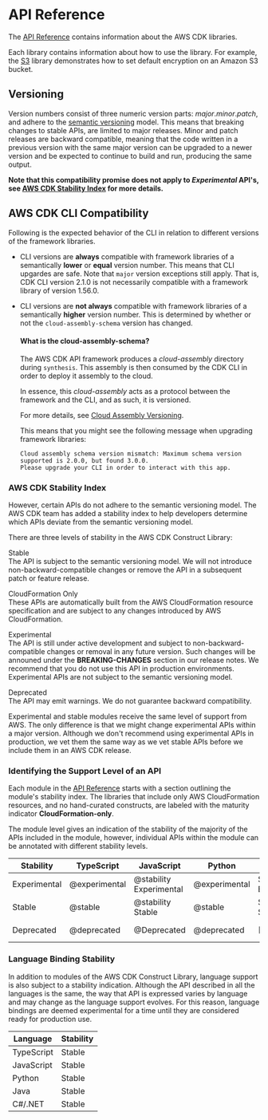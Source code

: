 # API Reference<a name="reference"></a>

The [API Reference](https://docs.aws.amazon.com/cdk/api/latest) contains information about the AWS CDK libraries\.

Each library contains information about how to use the library\. For example, the [S3](https://docs.aws.amazon.com/cdk/api/latest/docs/aws-s3-readme.html) library demonstrates how to set default encryption on an Amazon S3 bucket\.

## Versioning<a name="versioning"></a>

Version numbers consist of three numeric version parts: *major*\.*minor*\.*patch*, and adhere to the [semantic versioning](https://semver.org) model\. This means that breaking changes to stable APIs, are limited to major releases\. Minor and patch releases are backward compatible, meaning that the code written in a previous version with the same major version can be upgraded to a newer version and be expected to continue to build and run, producing the same output\. 

**Note that this compatibility promise does not apply to *Experimental* API's, see [AWS CDK Stability Index](#aws_construct_lib_versioning_stability) for more details.**

## AWS CDK CLI Compatibility<a name="aws_cdk_compatibility"></a>

Following is the expected behavior of the CLI in relation to different versions of the framework libraries.

- CLI versions are **always** compatible with framework libraries of a semantically **lower** or **equal** version number. This means that CLI upgardes are safe.
Note that `major` version exceptions still apply. That is, CDK CLI version 2.1.0 is not necessarily compatible with a framework library of version 1.56.0.

- CLI versions are **not always** compatible with framework libraries of a semantically **higher** version number. This is determined by whether or not the `cloud-assembly-schema` version has changed.

    #### What is the cloud-assembly-schema?

    The AWS CDK API framework produces a *cloud-assembly* directory during `synthesis`. This assembly is then consumed by the CDK CLI in order to deploy it assembly to the cloud.

    In essence, this *cloud-assembly* acts as a protocol between the framework and the CLI, and as such, it is versioned.

    For more details, see [Cloud Assembly Versioning](https://github.com/aws/aws-cdk/tree/master/packages/%40aws-cdk/cloud-assembly-schema#versioning).

    This means that you might see the following message when upgrading framework libraries:

    ```console
    Cloud assembly schema version mismatch: Maximum schema version supported is 2.0.0, but found 3.0.0.
    Please upgrade your CLI in order to interact with this app.    
    ```

### AWS CDK Stability Index<a name="aws_construct_lib_versioning_stability"></a>

However, certain APIs do not adhere to the semantic versioning model\. The AWS CDK team has added a stability index to help developers determine which APIs deviate from the semantic versioning model\.

There are three levels of stability in the AWS CDK Construct Library:

Stable  
The API is subject to the semantic versioning model\. We will not introduce non\-backward\-compatible changes or remove the API in a subsequent patch or feature release\.

CloudFormation Only  
These APIs are automatically built from the AWS CloudFormation resource specification and are subject to any changes introduced by AWS CloudFormation\.

Experimental  
The API is still under active development and subject to non\-backward\-compatible changes or removal in any future version\. Such changes will be announed under the **BREAKING\-CHANGES** section in our release notes. We recommend that you do not use this API in production environments\. Experimental APIs are not subject to the semantic versioning model\.

Deprecated  
The API may emit warnings\. We do not guarantee backward compatibility\.

Experimental and stable modules receive the same level of support from AWS\. The only difference is that we might change experimental APIs within a major version\. Although we don't recommend using experimental APIs in production, we vet them the same way as we vet stable APIs before we include them in an AWS CDK release\.

### Identifying the Support Level of an API<a name="aws_construct_lib_versioning_support"></a>

Each module in the [API Reference](https://docs.aws.amazon.com/cdk/api/latest) starts with a section outlining the module's stability index\. The libraries that include only AWS CloudFormation resources, and no hand\-curated constructs, are labeled with the maturity indicator **CloudFormation\-only**\.

The module level gives an indication of the stability of the majority of the APIs included in the module, however, individual APIs within the module can be annotated with different stability levels\.


| Stability | TypeScript | JavaScript | Python | C\#/\.NET | Java | 
| --- |--- |--- |--- |--- |--- |
| Experimental | @experimental | @stability Experimental | @experimental | Stability: Experimental | Stability: Experimental | 
| Stable | @stable | @stability Stable | @stable | Stability: Stable | Stability: Stable | 
| Deprecated | @deprecated | @Deprecated | @deprecated | \[Obsolete\] | Stability: Deprecated | 

### Language Binding Stability<a name="aws_construct_lib_versioning_binding"></a>

In addition to modules of the AWS CDK Construct Library, language support is also subject to a stability indication\. Although the API described in all the languages is the same, the way that API is expressed varies by language and may change as the language support evolves\. For this reason, language bindings are deemed experimental for a time until they are considered ready for production use\.


| Language | Stability | 
| --- |--- |
| TypeScript | Stable | 
| JavaScript | Stable | 
| Python | Stable | 
| Java | Stable | 
| C\#/\.NET | Stable | 